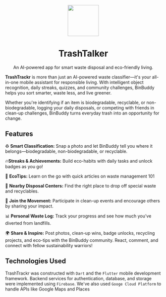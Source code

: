 <p align="center"><img width="100" src="[https://cbbstwltufvzpsqvnahz.supabase.co/storage/v1/object/public/avatars/public/logoipsum.png](https://raw.githubusercontent.com/Itsmeejoshiee/TrashTrackr/refs/heads/staging/assets/images/logo/logo.png?token=GHSAT0AAAAAAC5CYXS5OZZCF7SH2W67VYCC2BHNBEQ)"></p>
<h1 align="center">TrashTalker</h1>
<p align="center">An AI-powered app for smart waste disposal and eco-friendly living.</p>

**TrashTrackr** is more than just an AI-powered waste classifier—it's your all-in-one mobile assistant for responsible living. With intelligent object recognition, daily streaks, quizzes, and community challenges, BinBuddy helps you sort smarter, waste less, and live greener.

Whether you're identifying if an item is biodegradable, recyclable, or non-biodegradable, logging your daily disposals, or competing with friends in clean-up challenges, BinBuddy turns everyday trash into an opportunity for change.

## Features

♻️ **Smart Classification:** Snap a photo and let BinBuddy tell you where it belongs—biodegradable, non-biodegradable, or recyclable.

🔥**Streaks & Achievements:** Build eco-habits with daily tasks and unlock badges as you go!

🧠 **EcoTips:** Learn on the go with quick articles on waste management 101

📍 **Nearby Disposal Centers:** Find the right place to drop off special waste and recyclables.

🌱 **Join the Movement:** Participate in clean-up events and encourage others by sharing your impact.

📊 **Personal Waste Log:** Track your progress and see how much you’ve diverted from landfills.

🌍 **Share & Inspire:** Post photos, clean-up wins, badge unlocks, recycling projects, and eco-tips with the BinBuddy community. React, comment, and connect with fellow sustainability warriors!



## Technologies Used
TrashTrackr was constructed with `Dart` and the `Flutter` mobile development framework. Backend services for authentication, database, and storage were implemented using `Firebase`. We've also used `Googe Cloud Platform` to handle APIs like Google Maps and Places


